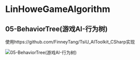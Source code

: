 # LinHoweGameAlgorithm



## 05-BehaviorTree(游戏AI-行为树)

使用https://github.com/FinneyTang/TsiU_AIToolkit_CSharp实现

![05-BehaviorTree(游戏AI-行为树)](http://p9sfkx5v1.bkt.clouddn.com/05-behaviorTree.gif)

